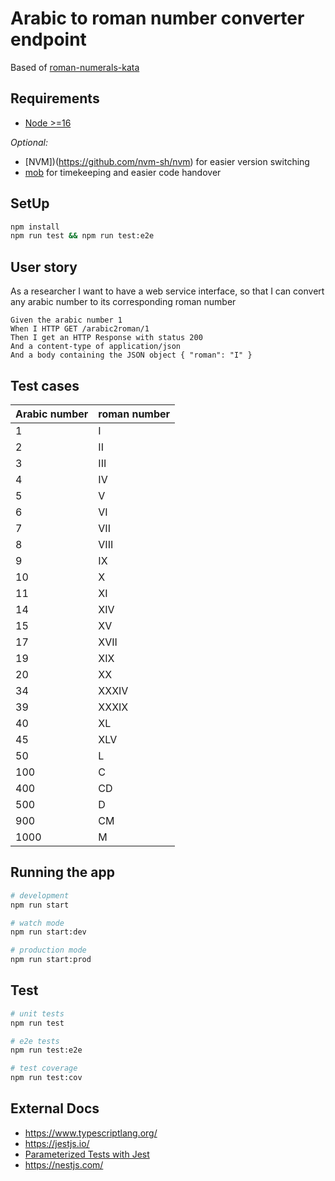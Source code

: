 # Arabic to roman number converter endpoint

Based of [roman-numerals-kata](https://kata-log.rocks/roman-numerals-kata)

## Requirements

- [Node >=16](https://nodejs.org/en/)

*Optional:*
- [NVM])(https://github.com/nvm-sh/nvm) for easier version switching
- [mob](https://mob.sh/) for timekeeping and easier code handover

## SetUp

```bash
npm install
npm run test && npm run test:e2e
```

## User story

As a researcher I want to have a web service interface,
so that I can convert any arabic number to its corresponding roman
number

    Given the arabic number 1
    When I HTTP GET /arabic2roman/1
    Then I get an HTTP Response with status 200
    And a content-type of application/json
    And a body containing the JSON object { "roman": "I" }

## Test cases

| Arabic number | roman number |
|---------------|--------------|
| 1             | I            |
| 2             | II           |
| 3             | III          |
| 4             | IV           |
| 5             | V            |
| 6             | VI           |
| 7             | VII          |
| 8             | VIII         |
| 9             | IX           |
| 10            | X            |
| 11            | XI           |
| 14            | XIV          |
| 15            | XV           |
| 17            | XVII         |
| 19            | XIX          |
| 20            | XX           |
| 34            | XXXIV        |
| 39            | XXXIX        |
| 40            | XL           |
| 45            | XLV          |
| 50            | L            |
| 100           | C            |
| 400           | CD           |
| 500           | D            |
| 900           | CM           |
| 1000          | M            |


## Running the app

```bash
# development
npm run start

# watch mode
npm run start:dev

# production mode
npm run start:prod
```

## Test

```bash
# unit tests
npm run test

# e2e tests
npm run test:e2e

# test coverage
npm run test:cov
```

## External Docs

- <https://www.typescriptlang.org/>
- <https://jestjs.io/>
- [Parameterized Tests with Jest](https://jestjs.io/docs/api#testeachtablename-fn-timeout)
- <https://nestjs.com/>
